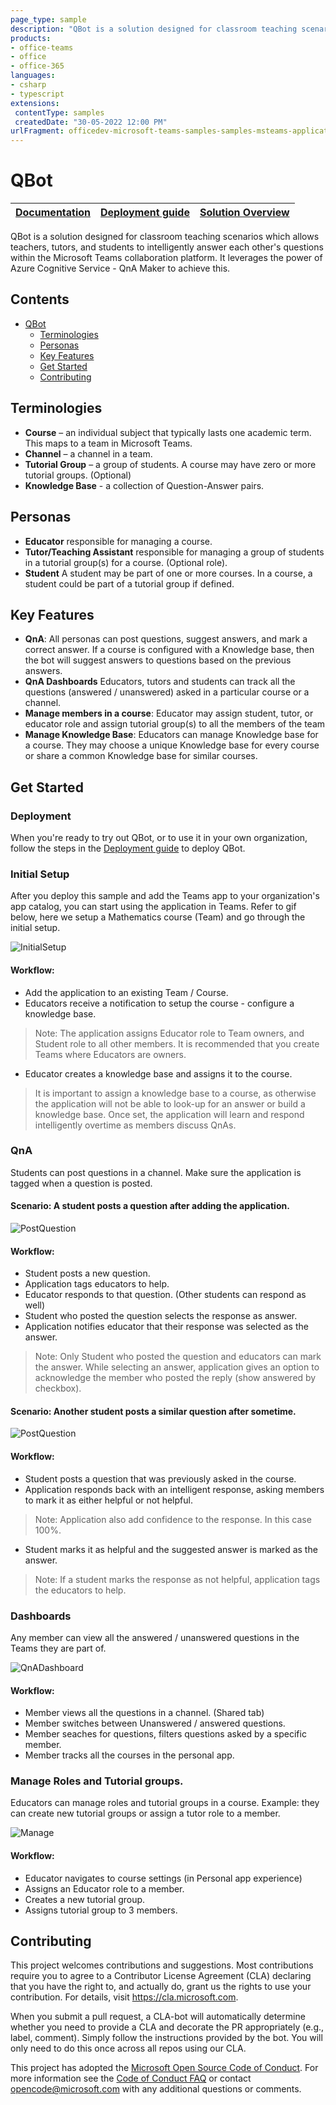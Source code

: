 ```yaml
---
page_type: sample
description: "QBot is a solution designed for classroom teaching scenarios which allows teachers, tutors, and students to intelligently answer each other's questions within the Microsoft Teams collaboration platform."
products:
- office-teams
- office
- office-365
languages:
- csharp
- typescript
extensions:
 contentType: samples
 createdDate: "30-05-2022 12:00 PM"
urlFragment: officedev-microsoft-teams-samples-samples-msteams-application-qbot
---
```


# QBot

| [Documentation](#contents) | [Deployment guide](Deployment/README.md) | [Solution Overview](Documentation/SolutionOverview.md) |
| ---- | ---- | ---- |

QBot is a solution designed for classroom teaching scenarios which allows teachers, tutors, and students to intelligently answer each other's questions within the Microsoft Teams collaboration platform. It leverages the power of Azure Cognitive Service - QnA Maker to achieve this.

## Contents
- [QBot](#app-title)
  - [Terminologies](#Terminologies)
  - [Personas](#Personas)
  - [Key Features](#key-features)
  - [Get Started](#get-started)
  - [Contributing](#contributing)

## Terminologies
- **Course** – an individual subject that typically lasts one academic term. This maps to a team in Microsoft Teams.
- **Channel** – a channel in a team.
- **Tutorial Group** – a group of students. A course may have zero or more tutorial groups. (Optional)
- **Knowledge Base** - a collection of Question-Answer pairs.

## Personas
- **Educator** responsible for managing a course.
- **Tutor/Teaching Assistant** responsible for managing a group of students in a tutorial group(s) for a course. (Optional role).
- **Student** A student may be part of one or more courses. In a course, a student could be part of a tutorial group if defined.

## Key Features
- **QnA**: All personas can post questions, suggest answers, and mark a correct answer. If a course is configured with a Knowledge base, then the bot will suggest answers to questions based on the previous answers.
- **QnA Dashboards** Educators, tutors and students can track all the questions (answered / unanswered) asked in a particular course or a channel.
- **Manage members in a course**: Educator may assign student, tutor, or educator role and assign tutorial group(s) to all the members of the team
- **Manage Knowledge Base**: Educators can manage Knowledge base for a course. They may choose a unique Knowledge base for every course or share a common Knowledge base for similar courses.

## Get Started

### Deployment
When you're ready to try out QBot, or to use it in your own organization, follow the steps in the [Deployment guide](Deployment/README.md) to deploy QBot.

### Initial Setup

After you deploy this sample and add the Teams app to your organization's app catalog, you can start using the application in Teams. Refer to gif below, here we setup a Mathematics course (Team) and go through the initial setup.

![InitialSetup](Documentation/InitialSetup.gif)

#### Workflow:
* Add the application to an existing Team / Course.
* Educators receive a notification to setup the course - configure a knowledge base.
> Note: The application assigns Educator role to Team owners, and Student role to all other members. It is recommended that you create Teams where Educators are owners.

* Educator creates a knowledge base and assigns it to the course.

> It is important to assign a knowledge base to a course, as otherwise the application will not be able to look-up for an answer or build a knowledge base. Once set, the application will learn and respond intelligently overtime as members discuss QnAs.

### QnA
Students can post questions in a channel. Make sure the application is tagged when a question is posted.

#### Scenario: A student posts a question after adding the application.
![PostQuestion](Documentation/PostQuestion.gif)

#### Workflow:
* Student posts a new question.
* Application tags educators to help.
* Educator responds to that question. (Other students can respond as well)
* Student who posted the question selects the response as answer.
* Application notifies educator that their response was selected as the answer.

> Note: Only Student who posted the question and educators can mark the answer. While selecting an answer, application gives an option to acknowledge the member who posted the reply (show answered by checkbox).

#### Scenario: Another student posts a similar question after sometime.

![PostQuestion](Documentation/PostQuestion_AutoAnswer.gif)

#### Workflow:
* Student posts a question that was previously asked in the course.
* Application responds back with an intelligent response, asking members to mark it as either helpful or not helpful.
>Note: Application also add confidence to the response. In this case 100%.

* Student marks it as helpful and the suggested answer is marked as the answer.

> Note: If a student marks the response as not helpful, application tags the educators to help.

### Dashboards
Any member can view all the answered / unanswered questions in the Teams they are part of.

![QnADashboard](Documentation/QnADashboard.gif)

#### Workflow:
* Member views all the questions in a channel. (Shared tab)
* Member switches between Unanswered / answered questions.
* Member seaches for questions, filters questions asked by a specific member.
* Member tracks all the courses in the personal app.

### Manage Roles and Tutorial groups.
Educators can manage roles and tutorial groups in a course. Example: they can create new tutorial groups or assign a tutor role to a member.

![Manage](Documentation/ManageRolesAndTGs.gif)

#### Workflow:
* Educator navigates to course settings (in Personal app experience)
* Assigns an Educator role to a member.
* Creates a new tutorial group.
* Assigns tutorial group to 3 members.

## Contributing

This project welcomes contributions and suggestions.  Most contributions require you to agree to a
Contributor License Agreement (CLA) declaring that you have the right to, and actually do, grant us
the rights to use your contribution. For details, visit https://cla.microsoft.com.

When you submit a pull request, a CLA-bot will automatically determine whether you need to provide
a CLA and decorate the PR appropriately (e.g., label, comment). Simply follow the instructions
provided by the bot. You will only need to do this once across all repos using our CLA.

This project has adopted the [Microsoft Open Source Code of Conduct](https://opensource.microsoft.com/codeofconduct/).
For more information see the [Code of Conduct FAQ](https://opensource.microsoft.com/codeofconduct/faq/) or
contact [opencode@microsoft.com](mailto:opencode@microsoft.com) with any additional questions or comments.
